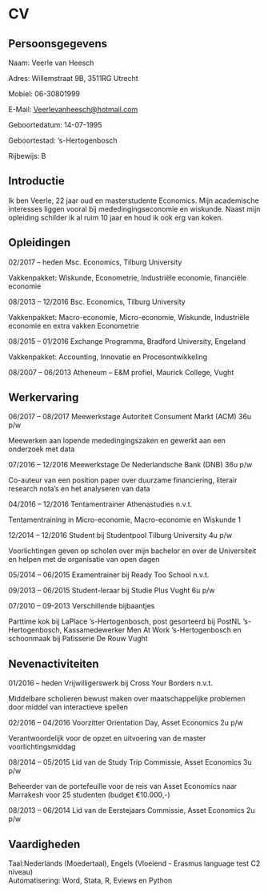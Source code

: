 CV
=============


Persoonsgegevens 
------------------
Naam: Veerle van Heesch

Adres: Willemstraat 9B, 3511RG Utrecht 

Mobiel: 06-30801999

E-Mail: Veerlevanheesch@hotmail.com

Geboortedatum: 14-07-1995

Geboortestad: ’s-Hertogenbosch 

Rijbewijs: B 

Introductie
--------------------------
Ik ben Veerle, 22 jaar oud en masterstudente Economics. Mijn academische interesses liggen vooral bij mededingingseconomie en wiskunde. Naast mijn opleiding schilder ik al ruim 10 jaar en houd ik ook erg van koken.


Opleidingen
---------------------------
02/2017 – heden	Msc. Economics, Tilburg University  

Vakkenpakket: Wiskunde, Econometrie, Industriële economie, financiële economie 


08/2013 – 12/2016 	Bsc. Economics, Tilburg University 

Vakkenpakket: Macro-economie, Micro-economie, Wiskunde, Industriële economie en extra vakken Econometrie 


08/2015 – 01/2016 	Exchange Programma, Bradford University, Engeland 

Vakkenpakket: Accounting, Innovatie en Procesontwikkeling


08/2007 – 06/2013	Atheneum – E&M profiel, Maurick College, Vught				

Werkervaring
--------------------------------------
06/2017 – 08/2017 	Meewerkstage Autoriteit Consument Markt (ACM)                                  36u p/w

Meewerken aan lopende mededingingszaken en gewerkt aan een onderzoek met data

07/2016 – 12/2016	Meewerkstage De Nederlandsche Bank (DNB)     	         	           36u p/w

Co-auteur van een position paper over duurzame financiering, literair research nota’s en het analyseren van data 

04/2016 – 12/2016	Tentamentrainer Athenastudies 					  n.v.t.

Tentamentraining in Micro-economie, Macro-economie en Wiskunde 1 

12/2014 – 12/2016	Student bij Studentpool Tilburg University	                    	             4u p/w

Voorlichtingen geven op scholen over mijn bachelor en over de Universiteit en helpen met de organisatie van open dagen

05/2014 – 06/2015	Examentrainer bij Ready Too School 			                             n.v.t.

09/2013 – 06/2015 	Student-leraar bij Studie Plus Vught 		                                        6u p/w

07/2010 – 09-2013	Verschillende bijbaantjes

Parttime kok bij LaPlace ’s-Hertogenbosch, post gesorteerd bij PostNL ’s-Hertogenbosch, Kassamedewerker Men At Work ’s-Hertogenbosch en 
schoonmaak bij Patisserie De Rouw Vught

Nevenactiviteiten
-------------------------------

01/2016 – heden 	Vrijwilligerswerk bij Cross Your Borders 				  n.v.t.

Middelbare scholieren bewust maken over maatschappelijke problemen door middel van interactieve spellen 

02/2016 – 04/2016	Voorzitter Orientation Day, Asset Economics 	                     	             2u p/w

Verantwoordelijk voor de opzet en uitvoering van de master voorlichtingsmiddag 

08/2014 – 05/2015	Lid van de Study Trip Commissie, Asset Economics                                  3u p/w

Beheerder van de portefeuille voor de reis van Asset Economics naar Marrakesh voor 25 studenten (budget €10.000,-)

08/2013 – 06/2014	Lid van de Eerstejaars Commissie, Asset Economics                                2u p/w

Vaardigheden 
---------------------
Taal:Nederlands (Moedertaal), Engels (Vloeiend - Erasmus language test C2 niveau)  
Automatisering: Word, Stata, R, Eviews en Python
